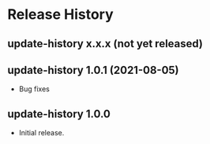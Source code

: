 # Release History

## update-history x.x.x (not yet released)

## update-history 1.0.1 (2021-08-05)
* Bug fixes

## update-history 1.0.0

* Initial release.
